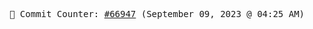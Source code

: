 <p align="center">
    <samp>
        📮 Commit Counter: <a href="https://github.com/Javascript-void0/Javascript-void0/commits/main">#66947</a> (September 09, 2023 @ 04:25 AM)
    </samp>
</p>